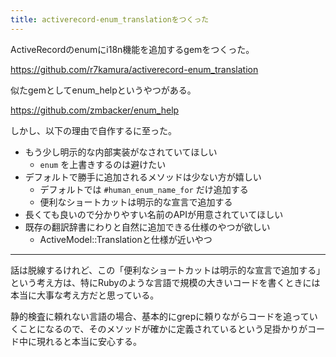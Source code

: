 ```yaml
---
title: activerecord-enum_translationをつくった
---
```


ActiveRecordのenumにi18n機能を追加するgemをつくった。

https://github.com/r7kamura/activerecord-enum_translation

似たgemとしてenum_helpというやつがある。

https://github.com/zmbacker/enum_help

しかし、以下の理由で自作するに至った。

- もう少し明示的な内部実装がなされていてほしい
    - `enum` を上書きするのは避けたい
- デフォルトで勝手に追加されるメソッドは少ない方が嬉しい
    - デフォルトでは `#human_enum_name_for` だけ追加する
    - 便利なショートカットは明示的な宣言で追加する
- 長くても良いので分かりやすい名前のAPIが用意されていてほしい
- 既存の翻訳辞書にわりと自然に追加できる仕様のやつが欲しい
    - ActiveModel::Translationと仕様が近いやつ

---

話は脱線するけれど、この「便利なショートカットは明示的な宣言で追加する」という考え方は、特にRubyのような言語で規模の大きいコードを書くときには本当に大事な考え方だと思っている。

静的検査に頼れない言語の場合、基本的にgrepに頼りながらコードを追っていくことになるので、そのメソッドが確かに定義されているという足掛かりがコード中に現れると本当に安心する。
